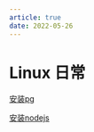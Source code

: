 ```yaml
---
article: true
date: 2022-05-26
---
```


# Linux 日常

[安装pg](./stroll.md#pg-坑)

[安装nodejs](./stroll.md#安装-nodejs-流程)